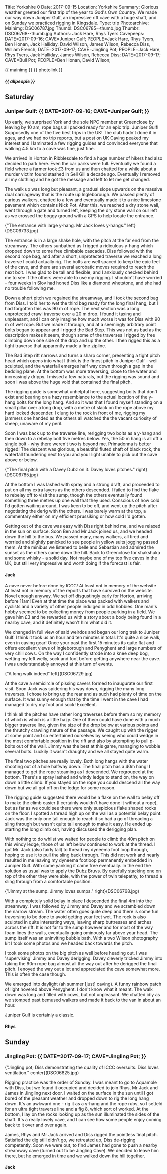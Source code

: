 Title: Yorkshire 0
Date: 2017-09-15
Location: Yorkshire
Summary: Glorious weather greeted our first trip of the year to God's Own Country. We made our way down Juniper Gulf, an impressive rift cave with a huge shaft, and on Sunday we practiced rigging in Kingsdale.
Type: trip
Photoarchive:
Mainimg: DSC06787.jpg
Thumbl: DSC06785--thumb.jpg
Thumbr: DSC06768--thumb.jpg
Authors: Jack Hare, Rhys Tyers
Cavepeeps: DATE=2017-09-16; CAVE=Juniper Gulf; PEOPLE=Jack Hare, Rhys Tyers, Ben Honan, Jack Halliday, David Wilson, James Wilson, Rebecca Diss, William French;
           DATE=2017-09-17; CAVE=Jingling Pot; PEOPLE=Jack Hare, Rhys Tyers,  Jack Halliday, James Wilson, Rebecca Diss;
           DATE=2017-09-17; CAVE=Bull Pot; PEOPLE=Ben Honan, David Wilson;
           
{{ mainimg }}
{{ photolink }}
##### {{ allpeople }}

## Saturday

### Juniper Gulf: {{ DATE=2017-09-16; CAVE=Juniper Gulf; }}

Up early, we surprised York and the sole NPC member at Greenclose by leaving by 10 am, rope bags all packed ready for an epic trip. Juniper Gulf! Supposedly one of the five best trips in the UK! The club hadn't done it in ages, and we had no trip reports, but a post on UK Caving peaked my interest and I laminated a few rigging guides and convinced everyone that walking 4.5 km to a cave was fine, just fine.

We arrived in Horton in Ribblesdale to find a huge number of hikers had also decided to park here. Even the car parks were full. Eventually we found a field where a farmer took £3 from us and then chatted for a while about a murder victim found stashed in Sell Gill a decade ago. Eventually I removed all my clothing and he got the message and left to let me get changed.

The walk up was long but pleasant, a gradual slope upwards on the massive dual carriageway that is the route up Ingleborough. We passed plenty of curious walkers, chatted to a few and eventually made it to a nice limestone pavement which contains Nick Pot. After this, we reached a dry stone wall, went through a gate and turned left, keeping the dry stone wall on our left as we crossed the boggy ground with a GPS to help locate the entrance.

{"The entrance with large y-hang. Mr Jack loves y-hangs." left}(DSC06733.jpg)

The entrance is in a large shake hole, with the pitch at the far end from the streamway. The others sunbathed as I rigged a ridiculous y-hang which dropped down to some free climbable cascades. Diss followed with the second rope bag, and after a short, unprotected traverse we reached a long traverse I could actually rig. The bolts are well spaced to keep the epic feel of the cave, and there are several acrobatic moves required to reach the next bolt. I was glad to be tall and flexible, and I anxiously checked behind me to see if the others were able to use my rigging. I shouldn't have worried - four weeks in Slov had honed Diss like a diamond whetstone, and she had no trouble following me.

Down a short pitch we regained the streamway, and I took the second bag from Diss. I told her to wet the third bag ready for the long final hang, but I had forgotten this was 90 m of rope. The next section was a long unprotected crawl traverse over a 20 m drop. I found it taxing and unpleasant, and I can only imagine how much worse it was for Diss with 90 m of wet rope. But we made it through, and at a seemingly arbitrary point bolts began to appear and I rigged the Bad Step. This was not as bad as the description makes it seem, though some of the traverses I rigged by free climbing down one side of the drop and up the other. I then rigged this as a tight traverse that apparently made a fine zipline.

The Bad Step rift narrows and turns a sharp corner, presenting a tight pitch head which opens into what I think is the finest pitch in Juniper Gulf - well sculpted, and the waterfall emerges half way down through a gap in the bedding plane. At the bottom was more traversing, close to the water and increasingly drippy. I missed a few naturals, but the rigging was sound and soon I was above the huge void that contained the final pitch.

The rigging guide is somewhat unhelpful here, suggesting bolts that don't exist and bearing on a hazy resemblance to the actual location of the y-hang bolts for the long hang. And so it was that I found myself standing on a small pillar over a long drop, with a metre of slack on the rope above my hard locked descender. I clung to the rock in front of me, rigging my jammers one handed as the others all watched the the vacant curiosity of sheep, unaware of my peril.

Soon I was back up to the traverse line, rerigging two bolts as a y-hang and then down to a rebelay bolt five metres below. Yes, the 50 m hang is all off a single bolt - why there weren't two is beyond me. Primadonna is better rigged! The descent was glorious, a beautiful fluted shaft of black rock, the waterfall thundering next to you and your light unable to pick out the cave above or below.

{"The final pitch with a Davey Dubz on it. Davey loves pitches." right}(DSC06785.jpg)

At the bottom I was lashed with spray and a strong draft, and proceeded to put on all my extra layers as the others descended. I failed to find the flake to rebelay off to visit the sump, though the others eventually found something three metres up one wall that they used. Conscious of how cold I'd gotten waiting around, I was keen to be off, and went up the pitch after negotiating the derig with the others. I was barely warm at the top, a commentary either on my efficient prussiking or how cold I'd gotten.

Getting out of the cave was easy with Diss right behind me, and we relaxed in the sun on surface. Soon Ben and Mr Jack joined us, and we headed down the hill to the bus. We passed many, many walkers, all tired and worried and slightly panicked to see people in yellow suits jogging passed them. At the minibus we listened to belle and Sebastian and admired the sunset as the others came down the hill. Back to Greenclose for shakshuka and some whisky - a solid day. Not maybe one of my top five caves in the UK, but still very impressive and worth doing if the forecast is fair.

#### Jack

A cave never before done by ICCC! At least not in memory of the website. At least not in memory of the reports that have survived on the website. Novel enough anyway. We set off disgustingly early for Horton, arriving before 11am! Even at that time the place was packed with walkers and cyclists and a variety of other people indulged in odd hobbies. One man's hobby seemed to be collecting money from people parking in a field. We gave him £3 and he rewarded us with a story about a body being found in a nearby cave, and it definitely wasn't him what did it.

We changed in full view of said weirdos and began our long trek to Juniper Gulf. I think it took us an hour and ten minutes in total. It's quite a nice walk, even in caving gear! Once your past the first 15 minutes its quite flat and offers excellent views of Ingleborough and Penyghent and large numbers of very chill cows. On the way I confidently strode into a knee deep bog, wetting my left welly, sock and foot before getting anywhere near the cave. I was understandably annoyed at this turn of events.

{"A long walk indeed" left}(DSC06729.jpg)

At the cave a semicircle of pissing cavers formed to inaugurate our first visit. Soon Jack was spidering his way down, rigging the many long traverses. I chose to bring up the rear and as such had plenty of time on the surface. It was sunny enough that by the time I went in the cave I had managed to dry my foot and sock! Excellent.

I think all the pitches have rather long traverses before them so my memory of which is which is a little hazy. One of them could have done with a much bigger traverse line, given the size of the drop below at various points and the thrutchy crawling nature of the passage. We caught up with the rigger at some point and so entertained ourselves by seeing who could wedge in the most comfortable position in the rift and also by attempting to pull p-bolts out of the wall. Jimmy was the best at this game, managing to wobble several bolts. Luckily it wasn't draughty and we all stayed quite warm.

The final two pitches are really lovely. Both long hangs with the water shooting out of a hole halfway down. The final pitch has a 40m hang! I managed to get the rope steaming as I descended. We regrouped at the bottom. There's a spray lashed and windy ledge to stand on, the way on down a little climb. If you stayed on the rope you could descend all the way down but we all got off on the ledge for some reason.

The rigging guide suggested there would be a flake on the wall to belay off to make the climb easier (I certainly wouldn't have done it without a rope), but as far as we could see there were only suspicious flake shaped rocks on the floor. I spotted a thread high up on the wall as a potential belay point. Jack was the only one tall enough to reach it so had a go of threading a sling through but wasn't quite tall enough to make it easy. He ended up starting the long climb out, having discussed the derigging plan.

With nothing to do whilst we waited for people to climb the 40m pitch on this windy ledge, those of us left below continued to work at the thread. I got Mr. Jack (also fairly tall) to thread my dyneema foot loop through, hoping to use it to pull the sling back through. This did not work and nearly resulted in me leaving my dyneema footloop permanently embedded in Juniper Gulf. With some yanking it came free eventually. In the end the solution as usual was to apply the Dubz Bruvs. By carefully stacking one on top of the other they were able, with the power of twin telepathy, to thread a sling through from a comfortable position. 

{"Jimmy at the sump. Jimmy loves sumps." right}(DSC06768.jpg)

With a completely solid belay in place I descended the final 4m into the streamway. I was followed by Jimmy and Davey and we scrambled down the narrow stream. The water often goes quite deep and there is some fun traversing to be done to avoid getting your feet wet. The rock is also sculpted in quite interesting ways, leaving sharp buttresses and arches across the rift. It is not far to the sump however and for most of the way foam lines the walls, eventually going ominously far above your head. The sump itself was an uninviting bubble bath. With a two Wilson photography kit I took some photos and we headed back towards the pitch.

I took some photos on the big pitch as well before heading out. I was 'supervising' Jimmy and Davey derigging. Davey cleverly tricked Jimmy into taking the 90m rope bag almost all the way out after he derigged the final pitch. I enoyed the way out a lot and appreciated the cave somewhat more. This is often the case though.

We emerged into daylight (ah summer [just] caving). A funny rainbow patch of light hovered above Penyghent. I don't know what it meant. The walk down was long and filled with cows, but not unpleasant. We chatted idly as we stomped past bemused walkers and made it back to the van in about an hour.

Juniper Gulf is certainly a classic.

#### Rhys

## Sunday

### Jingling Pot: {{ DATE=2017-09-17; CAVE=Jingling Pot; }}

{"Jingling pot; Diss demonstrating the quality of ICCC oversuits. Diss loves ventilation." center}(DSC06825.jpg)

Rigging practice was the order of Sunday. I was meant to go to Aquamole with Diss, but we found it occupied and decided to join Rhys, Mr Jack and James in Jingling next door. I waited on the surface in the sun until I got bored of the pleasant weather and dropped down to rig the long hang down. It's an awkward one - rig it as a y-hang and the rope rubs, so I setteld for an ultra tight traverse line and a fig 8, which sort of worked. At the bottom, I lay on the rocks looking up as the sun illuminated the sides of the shaft. It's a really lovely cave, and I can see how some people enjoy coming back to it over and over again.

James, Rhys and Mr Jack arrived and Diss rigged the pointless final pitch. Satisfied the dig still didn't go, we retreated up, Diss de-rigging competently. Soon we were out, to find James had gone to push a nearby streamway cave (turned out to be Jingling Cave). We decided to leave him there, but he emerged in time and we walked down the hill together.

#### Jack